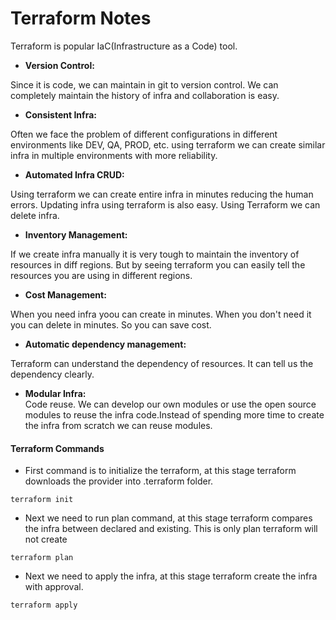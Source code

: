 # Terraform Notes

Terraform is popular IaC(Infrastructure as a Code) tool.

* **Version Control:** <br/>

Since it is code, we can maintain in git to version control. We can completely maintain the history of infra and collaboration is easy.

* **Consistent Infra:** <br/>

Often we face the problem of different configurations in different environments like DEV, QA, PROD, etc. using terraform we can create similar infra in multiple environments with more reliability.

* **Automated Infra CRUD:** <br/>

Using terraform we can create entire infra in minutes reducing the human errors.
Updating infra using terraform is also easy.
Using Terraform we can delete infra.

* **Inventory Management:** <br/>

If we create infra manually it is very tough to maintain the inventory of resources in diff regions. But by seeing terraform you can easily tell the resources you are using in different regions.


* **Cost Management:** <br/>

When you need infra yoou can create in minutes. When you don't need it you can delete in minutes. So you can save cost.

* **Automatic dependency management:** <br/>

Terraform can understand the dependency of resources. It can tell us the dependency clearly.

* **Modular Infra:** <br/>
Code reuse. We can develop our own modules or use the open source modules to reuse the infra code.Instead of spending more time to create the infra from scratch we can reuse modules.


#### Terraform Commands

* First command is to initialize the terraform, at this stage terraform downloads the provider into .terraform folder.

```
terraform init
```

* Next we need to run plan command, at this stage terraform compares the infra between declared and existing. This is only plan terraform will not create

```
terraform plan
```

* Next we need to apply the infra, at this stage terraform create the infra with approval.

```
terraform apply
```









